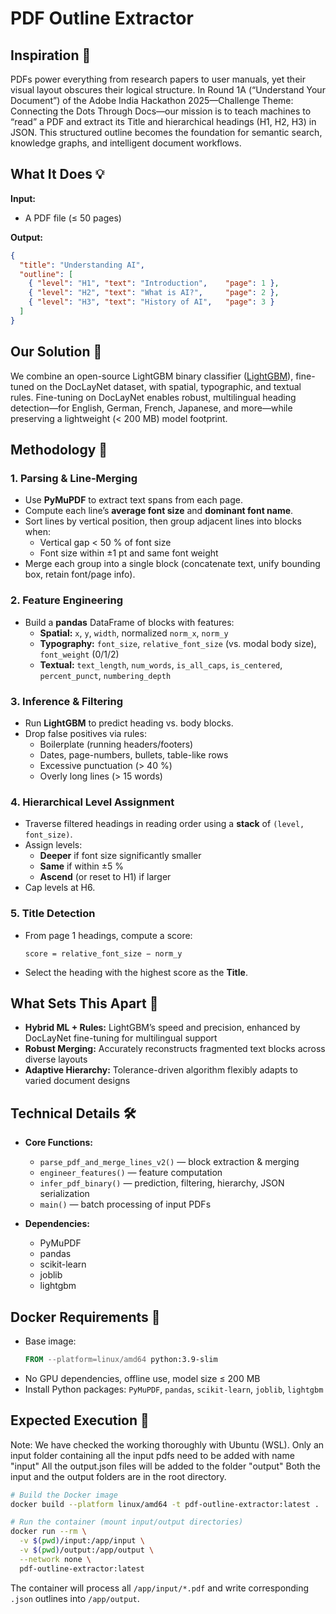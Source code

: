 # PDF Outline Extractor

## Inspiration 🌟
PDFs power everything from research papers to user manuals, yet their visual layout obscures their logical structure. In Round 1A (“Understand Your Document”) of the Adobe India Hackathon 2025—Challenge Theme: Connecting the Dots Through Docs—our mission is to teach machines to “read” a PDF and extract its Title and hierarchical headings (H1, H2, H3) in JSON. This structured outline becomes the foundation for semantic search, knowledge graphs, and intelligent document workflows.

## What It Does 💡

**Input:**  
- A PDF file (≤ 50 pages)

**Output:**  
```json
{
  "title": "Understanding AI",
  "outline": [
    { "level": "H1", "text": "Introduction",    "page": 1 },
    { "level": "H2", "text": "What is AI?",     "page": 2 },
    { "level": "H3", "text": "History of AI",   "page": 3 }
  ]
}
```

## Our Solution 💪

We combine an open-source LightGBM binary classifier ([LightGBM](https://github.com/microsoft/LightGBM)), fine-tuned on the DocLayNet dataset, with spatial, typographic, and textual rules. Fine-tuning on DocLayNet enables robust, multilingual heading detection—for English, German, French, Japanese, and more—while preserving a lightweight (< 200 MB) model footprint.

## Methodology 📝

### 1. Parsing & Line-Merging

* Use **PyMuPDF** to extract text spans from each page.
* Compute each line’s **average font size** and **dominant font name**.
* Sort lines by vertical position, then group adjacent lines into blocks when:
  * Vertical gap < 50 % of font size
  * Font size within ±1 pt and same font weight
* Merge each group into a single block (concatenate text, unify bounding box, retain font/page info).

### 2. Feature Engineering

* Build a **pandas** DataFrame of blocks with features:
  * **Spatial:** `x`, `y`, `width`, normalized `norm_x`, `norm_y`
  * **Typography:** `font_size`, `relative_font_size` (vs. modal body size), `font_weight` (0/1/2)
  * **Textual:** `text_length`, `num_words`, `is_all_caps`, `is_centered`, `percent_punct`, `numbering_depth`

### 3. Inference & Filtering

* Run **LightGBM** to predict heading vs. body blocks.
* Drop false positives via rules:
  * Boilerplate (running headers/footers)
  * Dates, page-numbers, bullets, table-like rows
  * Excessive punctuation (> 40 %)
  * Overly long lines (> 15 words)

### 4. Hierarchical Level Assignment

* Traverse filtered headings in reading order using a **stack** of `(level, font_size)`.
* Assign levels:
  * **Deeper** if font size significantly smaller
  * **Same** if within ±5 %
  * **Ascend** (or reset to H1) if larger
* Cap levels at H6.

### 5. Title Detection

* From page 1 headings, compute a score:
  ```
  score = relative_font_size − norm_y
  ```
* Select the heading with the highest score as the **Title**.

## What Sets This Apart 🌠

* **Hybrid ML + Rules:** LightGBM’s speed and precision, enhanced by DocLayNet fine-tuning for multilingual support  
* **Robust Merging:** Accurately reconstructs fragmented text blocks across diverse layouts  
* **Adaptive Hierarchy:** Tolerance-driven algorithm flexibly adapts to varied document designs  

## Technical Details 🛠️

* **Core Functions:**
  * `parse_pdf_and_merge_lines_v2()` — block extraction & merging
  * `engineer_features()` — feature computation
  * `infer_pdf_binary()` — prediction, filtering, hierarchy, JSON serialization
  * `main()` — batch processing of input PDFs

* **Dependencies:**
  * PyMuPDF  
  * pandas  
  * scikit-learn  
  * joblib  
  * lightgbm  

## Docker Requirements 🐳

* Base image:
  ```Dockerfile
  FROM --platform=linux/amd64 python:3.9-slim
  ```
* No GPU dependencies, offline use, model size ≤ 200 MB  
* Install Python packages: `PyMuPDF`, `pandas`, `scikit-learn`, `joblib`, `lightgbm`

## Expected Execution 🚀
Note: We have checked the working thoroughly with Ubuntu (WSL).
Only an input folder containing all the input pdfs need to be added with name "input"
All the output.json files will be added to the folder "output"
Both the input and the output folders are in the root directory.

```bash
# Build the Docker image
docker build --platform linux/amd64 -t pdf-outline-extractor:latest .

# Run the container (mount input/output directories)
docker run --rm \
  -v $(pwd)/input:/app/input \
  -v $(pwd)/output:/app/output \
  --network none \
  pdf-outline-extractor:latest
```

The container will process all `/app/input/*.pdf` and write corresponding `.json` outlines into `/app/output`.
